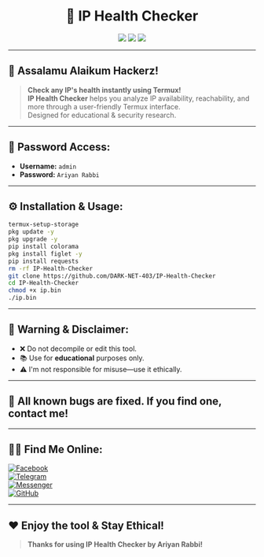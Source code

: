 
<h1 align="center">🧠 IP Health Checker</h1>
<p align="center">
  <img src="https://img.shields.io/badge/Built%20For-Termux-blue?style=for-the-badge&logo=gnu-bash" />
  <img src="https://img.shields.io/badge/Created%20By-Ariyan%20Rabbi-green?style=for-the-badge&logo=github" />
  <img src="https://img.shields.io/badge/Status-Stable-brightgreen?style=for-the-badge&logo=github" />
</p>

---

## 🕌 Assalamu Alaikum Hackerz!

> **Check any IP's health instantly using Termux!**  
> **IP Health Checker** helps you analyze IP availability, reachability, and more through a user-friendly Termux interface.  
> Designed for educational & security research.

---

## 🔐 Password Access:
- **Username:** `admin`  
- **Password:** `Ariyan Rabbi`

---

## ⚙️ Installation & Usage:
```bash
termux-setup-storage
pkg update -y
pkg upgrade -y
pip install colorama
pkg install figlet -y
pip install requests
rm -rf IP-Health-Checker
git clone https://github.com/DARK-NET-403/IP-Health-Checker
cd IP-Health-Checker
chmod +x ip.bin
./ip.bin
```

---

## 📌 Warning & Disclaimer:
- ❌ Do not decompile or edit this tool.
- 📚 Use for **educational** purposes only.
- ⚠️ I'm not responsible for misuse—use it ethically.

---

## 🧠 All known bugs are fixed. If you find one, contact me!

---

## 🧑‍💻 Find Me Online:

[![Facebook](https://img.shields.io/badge/Facebook-green?style=for-the-badge&logo=facebook)](https://www.facebook.com/share/1FiCkCecyD/)  
[![Telegram](https://img.shields.io/badge/Chat-Telegram-blue?style=for-the-badge&logo=telegram)](https://t.me/DARK_NET_403)  
[![Messenger](https://img.shields.io/badge/Chat-Messenger-blue?style=for-the-badge&logo=messenger)](https://m.me/DARK.NET.403)  
[![GitHub](https://img.shields.io/badge/GitHub-Repo-181717?style=for-the-badge&logo=github)](https://github.com/DARK-NET-403)

---

## ❤️ Enjoy the tool & Stay Ethical!
> **Thanks for using IP Health Checker by Ariyan Rabbi!**
